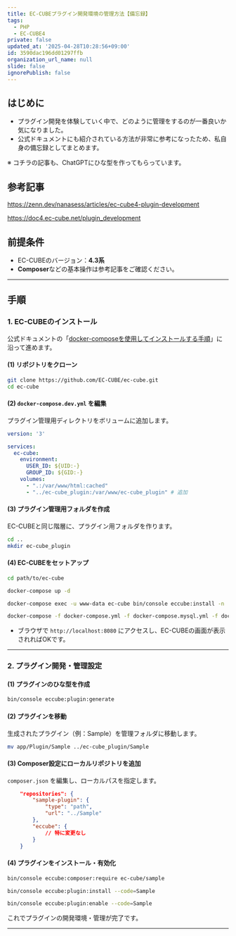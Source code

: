 ```yaml
---
title: EC-CUBEプラグイン開発環境の管理方法【備忘録】
tags:
  - PHP
  - EC-CUBE4
private: false
updated_at: '2025-04-28T10:28:56+09:00'
id: 3590dac196dd01297ffb
organization_url_name: null
slide: false
ignorePublish: false
---
```

## はじめに
- プラグイン開発を体験していく中で、どのように管理をするのが一番良いか気になりました。
- 公式ドキュメントにも紹介されている方法が非常に参考になったため、私自身の備忘録としてまとめます。

※ コチラの記事も、ChatGPTにひな型を作ってもらっています。

## 参考記事
https://zenn.dev/nanasess/articles/ec-cube4-plugin-development

https://doc4.ec-cube.net/plugin_development

## 前提条件
- EC-CUBEのバージョン：**4.3系**
- **Composer**などの基本操作は参考記事をご確認ください。

---

## 手順

### 1. EC-CUBEのインストール

公式ドキュメントの「[docker-composeを使用してインストールする手順](https://doc4.ec-cube.net/quickstart/docker_compose_install)」に沿って進めます。

#### (1) リポジトリをクローン
```bash
git clone https://github.com/EC-CUBE/ec-cube.git
cd ec-cube
```

#### (2) `docker-compose.dev.yml` を編集
プラグイン管理用ディレクトリをボリュームに追加します。
```yaml
version: '3'

services:
  ec-cube:
    environment:
      USER_ID: ${UID:-}
      GROUP_ID: ${GID:-}
    volumes:
      - ".:/var/www/html:cached"
      - "../ec-cube_plugin:/var/www/ec-cube_plugin" # 追加
```

#### (3) プラグイン管理用フォルダを作成
EC-CUBEと同じ階層に、プラグイン用フォルダを作ります。
```bash
cd ..
mkdir ec-cube_plugin
```

#### (4) EC-CUBEをセットアップ
```bash
cd path/to/ec-cube

docker-compose up -d

docker-compose exec -u www-data ec-cube bin/console eccube:install -n

docker-compose -f docker-compose.yml -f docker-compose.mysql.yml -f docker-compose.dev.yml up -d
```
- ブラウザで `http://localhost:8080` にアクセスし、EC-CUBEの画面が表示されればOKです。

---

### 2. プラグイン開発・管理設定

#### (1) プラグインのひな型を作成
```bash
bin/console eccube:plugin:generate
```

#### (2) プラグインを移動
生成されたプラグイン（例：Sample）を管理フォルダに移動します。
```bash
mv app/Plugin/Sample ../ec-cube_plugin/Sample
```

#### (3) Composer設定にローカルリポジトリを追加
`composer.json` を編集し、ローカルパスを指定します。
```json
    "repositories": {
        "sample-plugin": {
            "type": "path",
            "url": "../Sample"
        },
        "eccube": {
            // 特に変更なし
        }
    }
```

#### (4) プラグインをインストール・有効化
```bash
bin/console eccube:composer:require ec-cube/sample

bin/console eccube:plugin:install --code=Sample

bin/console eccube:plugin:enable --code=Sample
```

これでプラグインの開発環境・管理が完了です。

---

